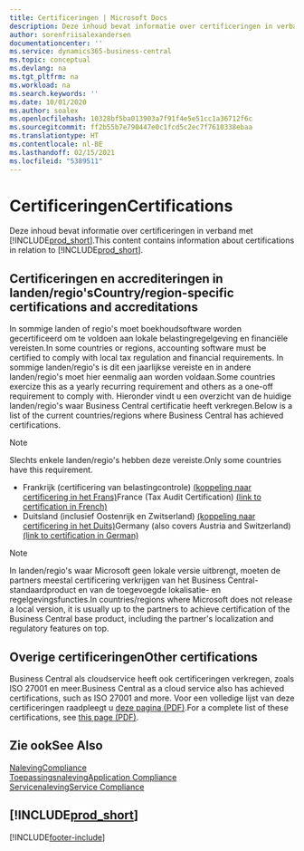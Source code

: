 ```yaml
---
title: Certificeringen | Microsoft Docs
description: Deze inhoud bevat informatie over certificeringen in verband met Business Central.
author: sorenfriisalexandersen
documentationcenter: ''
ms.service: dynamics365-business-central
ms.topic: conceptual
ms.devlang: na
ms.tgt_pltfrm: na
ms.workload: na
ms.search.keywords: ''
ms.date: 10/01/2020
ms.author: soalex
ms.openlocfilehash: 10328bf5ba013903a7f91f4e5e51cc1a36712f6c
ms.sourcegitcommit: ff2b55b7e790447e0c1fcd5c2ec7f7610338ebaa
ms.translationtype: HT
ms.contentlocale: nl-BE
ms.lasthandoff: 02/15/2021
ms.locfileid: "5389511"
---
```

# <a name="certifications"></a><span data-ttu-id="3e30d-103">Certificeringen</span><span class="sxs-lookup"><span data-stu-id="3e30d-103">Certifications</span></span>

<span data-ttu-id="3e30d-104">Deze inhoud bevat informatie over certificeringen in verband met [!INCLUDE[prod_short](../includes/prod_short.md)].</span><span class="sxs-lookup"><span data-stu-id="3e30d-104">This content contains information about certifications in relation to [!INCLUDE[prod_short](../includes/prod_short.md)].</span></span>  

## <a name="countryregion-specific-certifications-and-accreditations"></a><span data-ttu-id="3e30d-105">Certificeringen en accrediteringen in landen/regio's</span><span class="sxs-lookup"><span data-stu-id="3e30d-105">Country/region-specific certifications and accreditations</span></span>

<span data-ttu-id="3e30d-106">In sommige landen of regio's moet boekhoudsoftware worden gecertificeerd om te voldoen aan lokale belastingregelgeving en financiële vereisten.</span><span class="sxs-lookup"><span data-stu-id="3e30d-106">In some countries or regions, accounting software must be certified to comply with local tax regulation and financial requirements.</span></span> <span data-ttu-id="3e30d-107">In sommige landen/regio's is dit een jaarlijkse vereiste en in andere landen/regio's moet hier eenmalig aan worden voldaan.</span><span class="sxs-lookup"><span data-stu-id="3e30d-107">Some countries exercize this as a yearly recurring requirement and others as a one-off requirement to comply with.</span></span> <span data-ttu-id="3e30d-108">Hieronder vindt u een overzicht van de huidige landen/regio's waar Business Central certificatie heeft verkregen.</span><span class="sxs-lookup"><span data-stu-id="3e30d-108">Below is a list of the current countries/regions where Business Central has achieved certifications.</span></span>

> [!NOTE]
> <span data-ttu-id="3e30d-109">Slechts enkele landen/regio's hebben deze vereiste.</span><span class="sxs-lookup"><span data-stu-id="3e30d-109">Only some countries have this requirement.</span></span>

- <span data-ttu-id="3e30d-110">Frankrijk (certificering van belastingcontrole) [(koppeling naar certificering in het Frans)](https://certificates.infocert.org/certificates/CERTIF-07-181-R16.pdf)</span><span class="sxs-lookup"><span data-stu-id="3e30d-110">France (Tax Audit Certification) [(link to certification in French)](https://certificates.infocert.org/certificates/CERTIF-07-181-R16.pdf)</span></span>  
- <span data-ttu-id="3e30d-111">Duitsland (inclusief Oostenrijk en Zwitserland) [(koppeling naar certificering in het Duits)](https://www.bdo.de/de-de/themen/softwarebescheinungen/bdo/microsoft-dynamics-365-business-central)</span><span class="sxs-lookup"><span data-stu-id="3e30d-111">Germany (also covers Austria and Switzerland) [(link to certification in German)](https://www.bdo.de/de-de/themen/softwarebescheinungen/bdo/microsoft-dynamics-365-business-central)</span></span>  

> [!NOTE]  
> <span data-ttu-id="3e30d-112">In landen/regio's waar Microsoft geen lokale versie uitbrengt, moeten de partners meestal certificering verkrijgen van het Business Central-standaardproduct en van de toegevoegde lokalisatie- en regelgevingsfuncties.</span><span class="sxs-lookup"><span data-stu-id="3e30d-112">In countries/regions where Microsoft does not release a local version, it is usually up to the partners to achieve certification of the Business Central base product, including the partner's localization and regulatory features on top.</span></span>

## <a name="other-certifications"></a><span data-ttu-id="3e30d-113">Overige certificeringen</span><span class="sxs-lookup"><span data-stu-id="3e30d-113">Other certifications</span></span>

<span data-ttu-id="3e30d-114">Business Central als cloudservice heeft ook certificeringen verkregen, zoals ISO 27001 en meer.</span><span class="sxs-lookup"><span data-stu-id="3e30d-114">Business Central as a cloud service also has achieved certifications, such as ISO 27001 and more.</span></span> <span data-ttu-id="3e30d-115">Voor een volledige lijst van deze certificeringen raadpleegt u [deze pagina (PDF)](https://aka.ms/d365-compliance-list).</span><span class="sxs-lookup"><span data-stu-id="3e30d-115">For a complete list of these certifications, see [this page (PDF)](https://aka.ms/d365-compliance-list).</span></span>

## <a name="see-also"></a><span data-ttu-id="3e30d-116">Zie ook</span><span class="sxs-lookup"><span data-stu-id="3e30d-116">See Also</span></span>

[<span data-ttu-id="3e30d-117">Naleving</span><span class="sxs-lookup"><span data-stu-id="3e30d-117">Compliance</span></span>](compliance-overview.md)  
[<span data-ttu-id="3e30d-118">Toepassingsnaleving</span><span class="sxs-lookup"><span data-stu-id="3e30d-118">Application Compliance</span></span>](compliance-application-compliance.md)  
[<span data-ttu-id="3e30d-119">Servicenaleving</span><span class="sxs-lookup"><span data-stu-id="3e30d-119">Service Compliance</span></span>](compliance-service-compliance.md)  

## [!INCLUDE[prod_short](../includes/free_trial_md.md)]  


[!INCLUDE[footer-include](../includes/footer-banner.md)]